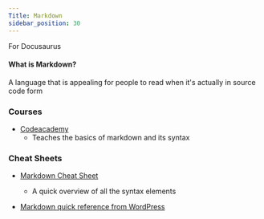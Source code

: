 ```yaml
---
Title: Markdown
sidebar_position: 30
---
```

For Docusaurus

#### What is Markdown?
A language that is appealing for people to read when it's actually in source code form

### Courses
- [Codeacademy](https://www.codecademy.com/resources/docs/markdown)
  - Teaches the basics of markdown and its syntax

### Cheat Sheets
- [Markdown Cheat Sheet](https://www.markdownguide.org/cheat-sheet/)
  - A quick overview of all the syntax elements

- [Markdown quick reference from WordPress](https://wordpress.com/support/markdown-quick-reference/)